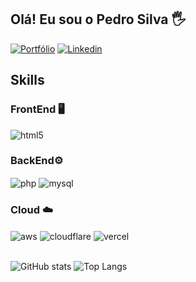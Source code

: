 ## Olá! Eu sou o Pedro Silva 🖐️

[![Portfólio](https://img.shields.io/website?label=www.pedro-dev.me&style=for-the-badge&url=https://www.pedro-dev.me)](https://www.pedro-dev.me)
[![Linkedin](https://img.shields.io/badge/LinkedIn-0077B5?style=for-the-badge&logo=linkedin&logoColor=white)](https://www.linkedin.com/in/eupsa/)

## Skills

<div style="display: inline_block">
  <h3>FrontEnd 🖥️</h3>
  <img align="center" alt="html5" src="https://img.shields.io/badge/HTML5-E34F26?style=for-the-badge&logo=html5&logoColor=white" />
  
  <h3>BackEnd⚙️</h3>
  <img align="center" alt="php" src="https://img.shields.io/badge/PHP-777BB4?style=for-the-badge&logo=php&logoColor=white" />
  <img align="center" alt="mysql" src="https://img.shields.io/badge/MySQL-00000F?style=for-the-badge&logo=mysql&logoColor=white" />

  <h3>Cloud ☁️</h3>
  <img align="center" alt="aws" src="https://img.shields.io/badge/Amazon_AWS-232F3E?style=for-the-badge&logo=amazon-aws&logoColor=white" />
  <img align="center" alt="cloudflare" src="https://img.shields.io/badge/Cloudflare-F38020?style=for-the-badge&logo=Cloudflare&logoColor=white" />
  <img align="center" alt="vercel" src="https://img.shields.io/badge/Vercel-000000?style=for-the-badge&logo=vercel&logoColor=white" />
</div><br/>

![GitHub stats](https://github-readme-stats.vercel.app/api?username=eupsa&show_icons=true&theme=dark&locale=pt-br)
![Top Langs](https://github-readme-stats.vercel.app/api/top-langs/?username=eupsa&layout=compact&theme=dark&locale=pt-br)
